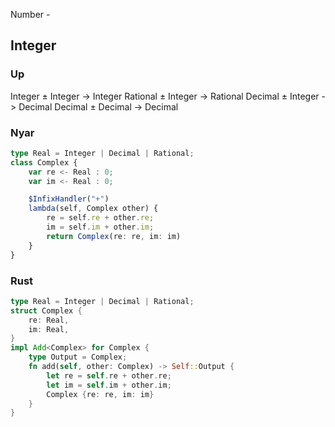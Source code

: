 


Number -



## Integer

### Up

Integer ± Integer -> Integer
Rational ± Integer -> Rational
Decimal ± Integer -> Decimal
Decimal ± Decimal -> Decimal







### Nyar

```ts
type Real = Integer | Decimal | Rational;
class Complex {
    var re <- Real : 0;
    var im <- Real : 0;

    $InfixHandler("+")
    lambda(self, Complex other) {
        re = self.re + other.re;
        im = self.im + other.im;
        return Complex(re: re, im: im)
    }
}
```

### Rust

```rust
type Real = Integer | Decimal | Rational;
struct Complex {
    re: Real,
    im: Real,
}
impl Add<Complex> for Complex {
    type Output = Complex;
    fn add(self, other: Complex) -> Self::Output {
        let re = self.re + other.re;
        let im = self.im + other.im;
        Complex {re: re, im: im}
    }
}
```